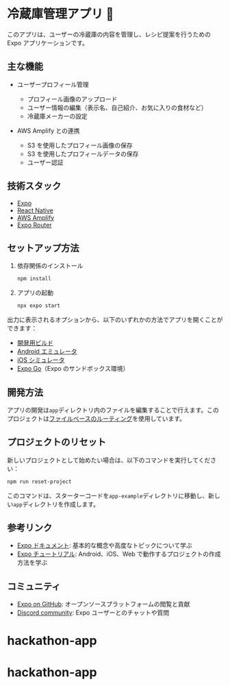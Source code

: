 # 冷蔵庫管理アプリ 🧊

このアプリは、ユーザーの冷蔵庫の内容を管理し、レシピ提案を行うための Expo アプリケーションです。

## 主な機能

- ユーザープロフィール管理

  - プロフィール画像のアップロード
  - ユーザー情報の編集（表示名、自己紹介、お気に入りの食材など）
  - 冷蔵庫メーカーの設定

- AWS Amplify との連携
  - S3 を使用したプロフィール画像の保存
  - S3 を使用したプロフィールデータの保存
  - ユーザー認証

## 技術スタック

- [Expo](https://expo.dev)
- [React Native](https://reactnative.dev)
- [AWS Amplify](https://aws.amazon.com/amplify/)
- [Expo Router](https://docs.expo.dev/router/introduction)

## セットアップ方法

1. 依存関係のインストール

   ```bash
   npm install
   ```

2. アプリの起動

   ```bash
   npx expo start
   ```

出力に表示されるオプションから、以下のいずれかの方法でアプリを開くことができます：

- [開発用ビルド](https://docs.expo.dev/develop/development-builds/introduction/)
- [Android エミュレータ](https://docs.expo.dev/workflow/android-studio-emulator/)
- [iOS シミュレータ](https://docs.expo.dev/workflow/ios-simulator/)
- [Expo Go](https://expo.dev/go)（Expo のサンドボックス環境）

## 開発方法

アプリの開発は`app`ディレクトリ内のファイルを編集することで行えます。このプロジェクトは[ファイルベースのルーティング](https://docs.expo.dev/router/introduction)を使用しています。

## プロジェクトのリセット

新しいプロジェクトとして始めたい場合は、以下のコマンドを実行してください：

```bash
npm run reset-project
```

このコマンドは、スターターコードを`app-example`ディレクトリに移動し、新しい`app`ディレクトリを作成します。

## 参考リンク

- [Expo ドキュメント](https://docs.expo.dev/): 基本的な概念や高度なトピックについて学ぶ
- [Expo チュートリアル](https://docs.expo.dev/tutorial/introduction/): Android、iOS、Web で動作するプロジェクトの作成方法を学ぶ

## コミュニティ

- [Expo on GitHub](https://github.com/expo/expo): オープンソースプラットフォームの閲覧と貢献
- [Discord community](https://chat.expo.dev): Expo ユーザーとのチャットや質問
# hackathon-app
# hackathon-app
